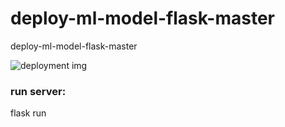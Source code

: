 # deploy-ml-model-flask-master
deploy-ml-model-flask-master

![deployment img](https://user-images.githubusercontent.com/75518471/151922844-db995666-048b-447c-baf3-e02a3be21e1f.jpg)


### run server:
flask run
